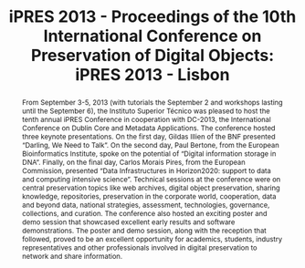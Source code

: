 ---
abstract: 'From September 3-5, 2013 (with tutorials the September 2 and workshops
  lasting until the September 6), the Instituto Superior Técnico was pleased to host
  the tenth annual iPRES Conference in cooperation with DC-2013, the International
  Conference on Dublin Core and Metadata Applications.

  The conference hosted three keynote presentations. On the first day, Gildas Illien
  of the BNF presented “Darling, We Need to Talk”. On the second day, Paul Bertone,
  from the European Bioinformatics Institute, spoke on the potential of “Digital information
  storage in DNA”. Finally, on the final day, Carlos Morais Pires, from the European
  Commission, presented “Data Infrastructures in Horizon2020: support to data and
  computing intensive science”. Technical sessions at the conference were on central
  preservation topics like web archives, digital object preservation, sharing knowledge,
  repositories, preservation in the corporate world, cooperation, data and beyond
  data, national strategies, assessment, technologies, governance, collections, and
  curation.

  The conference also hosted an exciting poster and demo session that showcased excellent
  early results and software demonstrations. The poster and demo session, along with
  the reception that followed, proved to be an excellent opportunity for academics,
  students, industry representatives and other professionals involved in digital preservation
  to network and share information.'
creators:
- Nelson, Michael
- Knight, Steve
- Borbinha, José
date: null
document_url: https://services.phaidra.univie.ac.at/api/object/o:378099/download
grand_parent: iPRES
institutions: []
keywords:
- lisbon
landing_page_url: https://phaidra.univie.ac.at/o:378099
language: eng
layout: publication
license: CC BY-SA 2.0 AT
notes_url: null
parent: iPRES 2013
presentation_url: null
size: 12723002
source_name: iPRES
title: 'iPRES 2013 - Proceedings of the 10th International Conference on Preservation
  of Digital Objects: iPRES 2013 - Lisbon'
type: poster
year: 2013
---